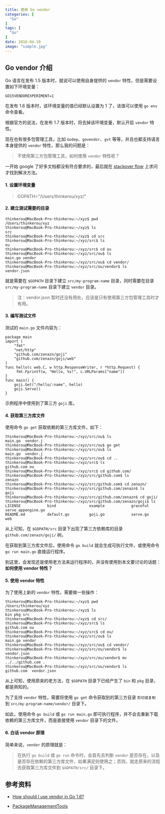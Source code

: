 ```yaml
---
title: 使用 Go vendor
categories: [
  "Go"
]
tags: [
  "Go"
]
date: 2016-04-10
image: "simple.jpg"
---
```


## Go vendor 介绍

Go 语言在发布 1.5 版本时，就说可以使用自身提供的 `vendor` 特性，但是需要设置如下环境变量：

    GO15VENDOREXPERIMENT=1

在发布 1.6 版本时，该环境变量的值已经默认设置为 1 了，该值可以使用 `go env` 命令查看。

根据官方的说法，在发布 1.7 版本时，将去掉该环境变量，默认开启 `vendor` 特性。

现在也有很多包管理工具，比如 `Godep`、`govendor`、`gvt` 等等，并且也都支持语言本身提供的 `vendor` 特性，那么我的问题是：

> 不使用第三方包管理工具，如何使用 `vendor` 特性呢？

一开始 google 了好多文档都没有符合要求的，最后就在 [stackover flow](http://stackoverflow.com/questions/37237036/how-should-i-use-vendor-in-go-1-6) 上求问才找到解决方法。

#### 1. 设置环境变量

> GOPATH="/Users/thinkerou/xyz/"

#### 2. 建立测试需要的目录

>
    thinkerou@MacBook-Pro-thinkerou:~/xyz$ pwd
    /Users/thinkerou/xyz
    thinkerou@MacBook-Pro-thinkerou:~/xyz$ ls
    src
    thinkerou@MacBook-Pro-thinkerou:~/xyz$ cd src
    thinkerou@MacBook-Pro-thinkerou:~/xyz/src$ ls
    ou
    thinkerou@MacBook-Pro-thinkerou:~/xyz/src$ cd ou
    thinkerou@MacBook-Pro-thinkerou:~/xyz/src/ou$ ls
    main.go vendor
    thinkerou@MacBook-Pro-thinkerou:~/xyz/src/ou$ cd vendor/
    thinkerou@MacBook-Pro-thinkerou:~/xyz/src/ou/vendor$ ls
    vendor.json

就是需要在 `$GOPATH` 目录下建立 `src/my-program-name` 目录，同时需要在目录 `src/my-program-name` 目录下建立 `vendor` 目录。

> 注：vendor.json 暂时还没有用处，应该是只有使用第三方包管理工具时才有用。

#### 3. 编写测试文件

测试的 `main.go` 文件内容为：

>
    package main
    import (
	    "fmt"
	    "net/http"
	    "github.com/zenazn/goji"
	    "github.com/zenazn/goji/web"
    )
    func hello(c web.C, w http.ResponseWriter, r *http.Request) {
	     fmt.Fprintf(w, "Hello, %s!", c.URLParams["name"])
    }
    func main() {
	    goji.Get("/hello/:name", hello)
	    goji.Serve()
    }

示例程序中使用到了第三方 `goji` 库。

#### 4. 获取第三方库文件

使用命令 `go get` 获取依赖的第三方库文件，如下：

>
    thinkerou@MacBook-Pro-thinkerou:~/xyz/src/ou$ ls
    main.go  vendor.j
    thinkerou@MacBook-Pro-thinkerou:~/xyz/src/ou$ go get
    thinkerou@MacBook-Pro-thinkerou:~/xyz/src/ou$ ls
    main.go  vendor.j
    thinkerou@MacBook-Pro-thinkerou:~/xyz/src/ou$ cd ..
    thinkerou@MacBook-Pro-thinkerou:~/xyz/src$ ls
    github.com ou
    thinkerou@MacBook-Pro-thinkerou:~/xyz/src$ cd github.com/
    thinkerou@MacBook-Pro-thinkerou:~/xyz/src/github.com$ ls
    zenazn
    thinkerou@MacBook-Pro-thinkerou:~/xyz/src/github.com$ cd zenazn/
    thinkerou@MacBook-Pro-thinkerou:~/xyz/src/github.com/zenazn$ ls
    goji
    thinkerou@MacBook-Pro-thinkerou:~/xyz/src/github.com/zenazn$ cd goji/
    thinkerou@MacBook-Pro-thinkerou:~/xyz/src/github.com/zenazn/goji$ ls
    LICENSE            bind               example            graceful           serve_appengine.go
    README.md          default.go         goji.go            serve.go           web

从上可知，在 `$GOPATH/src` 目录下出现了第三方依赖库的目录 `github.com/zenazn/goji/` 树。
 
在获取到第三方库文件后，使用命令 `go build` 就会生成可执行文件，或使用命令 `go run main.go` 直接运行程序。

到这里，会发现还是使用老方法来运行程序的，并没有使用到本文要讨论的话题：**如何使用 vendor 特性？**

#### 5. 使用 vendor 特性

为了使用上新的 `vendor` 特性，需要做一些操作：

>
    thinkerou@MacBook-Pro-thinkerou:~/xyz$ pwd
    /Users/thinkerou/xyz
    thinkerou@MacBook-Pro-thinkerou:~/xyz$ ls
    bin pkg src
    thinkerou@MacBook-Pro-thinkerou:~/xyz$ cd src/
    thinkerou@MacBook-Pro-thinkerou:~/xyz/src$ ls
    github.com ou
    thinkerou@MacBook-Pro-thinkerou:~/xyz/src$ cd ou/
    thinkerou@MacBook-Pro-thinkerou:~/xyz/src/ou$ ls
    main.go vendor
    thinkerou@MacBook-Pro-thinkerou:~/xyz/src/ou$ cd vendor/
    thinkerou@MacBook-Pro-thinkerou:~/xyz/src/ou/vendor$ ls
    vendor.json
    thinkerou@MacBook-Pro-thinkerou:~/xyz/src/ou/vendor$ mv ../../github.com .
    thinkerou@MacBook-Pro-thinkerou:~/xyz/src/ou/vendor$ ls
    github.com  vendor.json

从上可知，使用原来的老方法，在 `$GOPATH` 目录下已经产生了 `bin` 和 `pkg` 目录，都是熟知的。

为了支持 `vendor` 特性，需要将使用 `go get` 命令获取到的第三方目录 `剪切或复制` 到 `src/my-program-name/vendor/` 目录下。

如此，使用命令 `go build` 或 `go run main.go` 即可执行程序，并不会去重新下载依赖的第三方库文件，而是直接使用 `vendor` 目录下的文件。

#### 6. 白话 vendor 原理

简单来说，`vendor` 的原理就是：

> 在执行 `go build` 或 `go run` 命令时，会首先去判断 `vendor` 是否存在，以及是否存在依赖的第三方库文件，如果满足则使用之；否则，就走原来的流程去获取第三方库文件到 `$GOPATH/src/` 目录下。 

## 参考资料

- [How should I use vendor in Go 1.6?](http://stackoverflow.com/questions/37237036/how-should-i-use-vendor-in-go-1-6)

- [PackageManagementTools](https://github.com/golang/go/wiki/PackageManagementTools)

